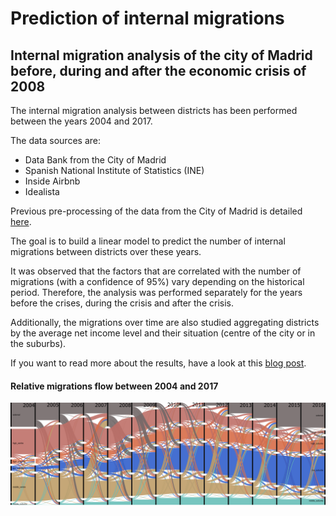 # Prediction of internal migrations
## Internal migration analysis of the city of Madrid before, during and after the economic crisis of 2008

The internal migration analysis between districts has been performed between the years 2004 and 2017.

The data sources are:

* Data Bank from the City of Madrid
* Spanish National Institute of Statistics (INE)
* Inside Airbnb
* Idealista

Previous pre-processing of the data from the City of Madrid is detailed [here](https://github.com/diazcelsa/visualizations).

The goal is to build a linear model to predict the number of internal migrations between districts over these years.

It was observed that the factors that are correlated with the number of migrations (with a confidence of 95%) vary depending on the historical period. Therefore, the analysis was performed separately for the years before the crises, during the crisis and after the crisis.

Additionally, the migrations over time are also studied aggregating districts by the average net income level and their situation (centre of the city or in the suburbs).

If you want to read more about the results, have a look at this [blog post](http://www.ourdataourinsights.com/population_dynamics_crisis.html).

#### Relative migrations flow between 2004 and 2017
![Relative migrations flow between 2004 and 2017](img/relative_migrations.png?raw=true "Title")
